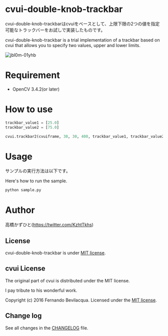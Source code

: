 # cvui-double-knob-trackbar
cvui-double-knob-trackbarはcvuiをベースとして、上限下限の2つの値を指定可能なトラックバーをお試しで実装したものです。

cvui-double-knob-trackbar is a trial implementation of a trackbar based on cvui that allows you to specify two values, upper and lower limits.

![jbl0m-01yhb](https://user-images.githubusercontent.com/37477845/76235541-94c3b580-626e-11ea-803b-aa9e82aea324.gif)


# Requirement
 
* OpenCV 3.4.2(or later)

# How to use
```python
trackbar_value1 = [25.0]
trackbar_value2 = [75.0]

cvui.trackbar2(cvuiframe, 30, 30, 400, trackbar_value1, trackbar_value2, 0., 100.)
```

# Usage
 
サンプルの実行方法は以下です。

Here's how to run the sample.
 
```bash
python sample.py
```

# Author
高橋かずひと(https://twitter.com/KzhtTkhs)

License
-----
cvui-double-knob-trackbar is under [MIT license](LICENSE.md).

cvui License
-----
The original part of cvui is distributed under the MIT license.

I pay tribute to his wonderful work.

Copyright (c) 2016 Fernando Bevilacqua. Licensed under the [MIT license](LICENSE.md).

Change log
-----
See all changes in the [CHANGELOG](CHANGELOG.md) file.
